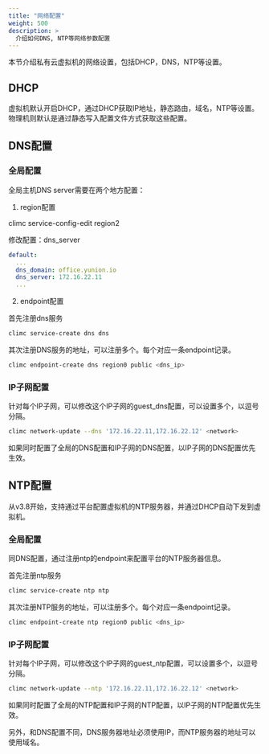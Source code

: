 ```yaml
---
title: "网络配置"
weight: 500
description: >
  介绍如何DNS, NTP等网络参数配置
---
```


本节介绍私有云虚拟机的网络设置，包括DHCP，DNS，NTP等设置。

## DHCP

虚拟机默认开启DHCP，通过DHCP获取IP地址，静态路由，域名，NTP等设置。物理机则默认是通过静态写入配置文件方式获取这些配置。

## DNS配置

### 全局配置

全局主机DNS server需要在两个地方配置：

1. region配置

climc service-config-edit region2

修改配置：dns_server

```yaml
default:
  ...
  dns_domain: office.yunion.io
  dns_server: 172.16.22.11
  ...
```

2. endpoint配置

首先注册dns服务

```bash
climc service-create dns dns
```

其次注册DNS服务的地址，可以注册多个。每个对应一条endpoint记录。

```bash
climc endpoint-create dns region0 public <dns_ip>
```

### IP子网配置

针对每个IP子网，可以修改这个IP子网的guest_dns配置，可以设置多个，以逗号分隔。

```bash
climc network-update --dns '172.16.22.11,172.16.22.12' <network>
```

如果同时配置了全局的DNS配置和IP子网的DNS配置，以IP子网的DNS配置优先生效。


## NTP配置

从v3.8开始，支持通过平台配置虚拟机的NTP服务器，并通过DHCP自动下发到虚拟机。

### 全局配置

同DNS配置，通过注册ntp的endpoint来配置平台的NTP服务器信息。

首先注册ntp服务

```bash
climc service-create ntp ntp
```

其次注册NTP服务的地址，可以注册多个。每个对应一条endpoint记录。

```bash
climc endpoint-create ntp region0 public <dns_ip>
```

### IP子网配置

针对每个IP子网，可以修改这个IP子网的guest_ntp配置，可以设置多个，以逗号分隔。

```bash
climc network-update --ntp '172.16.22.11,172.16.22.12' <network>
```

如果同时配置了全局的NTP配置和IP子网的NTP配置，以IP子网的NTP配置优先生效。

另外，和DNS配置不同，DNS服务器地址必须使用IP，而NTP服务器的地址可以使用域名。
